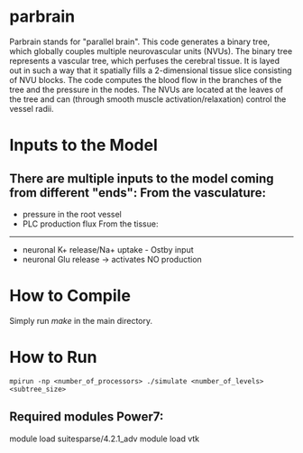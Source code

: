 parbrain
========
Parbrain stands for "parallel brain". This code generates a binary tree, which globally couples multiple neurovascular units (NVUs). The binary tree represents a vascular tree, which perfuses the cerebral tissue. It is layed out in such a way that it spatially fills a 2-dimensional tissue slice consisting of NVU blocks. The code computes the blood flow in the branches of the tree and the pressure in the nodes. The NVUs are located at the leaves of the tree and can (through smooth muscle activation/relaxation) control the vessel radii. 

Inputs to the Model
===================
There are multiple inputs to the model coming from different "ends":
From the vasculature:
---------------------
* pressure in the root vessel
* PLC production flux 
From the tissue:
----------------
* neuronal K+ release/Na+ uptake - Ostby input
* neuronal Glu release -> activates NO production

How to Compile
==============
Simply run *make* in the main directory.

How to Run
==========
`mpirun -np <number_of_processors> ./simulate <number_of_levels> <subtree_size>`





Required modules Power7:
------------------------
module load suitesparse/4.2.1_adv
module load vtk

